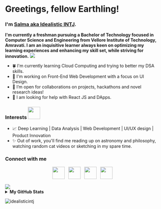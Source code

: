 # Greetings, fellow Earthling! 
### I'm [Salma aka Idealistic INTJ](https://www.linkedin.com/in/salma7/). 
**I'm currently a freshman pursuing a Bachelor of Technology focused in Computer Science and Engineering from Vellore Institute of Technology, Amravati. I am an inquisitive learner always keen on optimizing my learning experiences and enhancing my skill set, while striving for innovation.**
<img src="https://raw.githubusercontent.com/andreasbm/readme/master/assets/lines/colored.png" />

- 🍀 I'm currently learning Cloud Computing and trying to better my DSA skills.
- 🧮 I'm working on Front-End Web Development with a focus on UI Design.
- :pineapple: I’m open for collaborations on projects, hackathons and novel research ideas!
- 🤔 I am looking for help with React JS and DApps.

### Interests <img src="https://media.giphy.com/media/VgCDAzcKvsR6OM0uWg/giphy.gif" width="40">
- :chart_with_upwards_trend: Deep Learning | Data Analysis | Web Development | UI/UX design | Product Innovation
- :sparkles:  Out of work, you'll find me reading up on astronomy and philosophy, watching random cat videos or sketching in my spare time.


<h3 align="left">Connect with me</h3>

<p align="center"> 
<a href="https://dev.to/idealisticintj"><img src="https://cdn.jsdelivr.net/npm/simple-icons@3.0.1/icons/dev-dot-to.svg" width="40" height="40"></a>&nbsp;&nbsp;&nbsp;<a href="https://discord.bio/p/idealisticintj"><img src="https://cdn.jsdelivr.net/npm/simple-icons@3.0.1/icons/discord.svg" width="40" height="40"></a>&nbsp;&nbsp;&nbsp;<a href="https://www.hackerrank.com/salmasaa02/"><img src="https://upload.wikimedia.org/wikipedia/commons/thumb/6/6a/Hackerrank_meaningful_logo.svg/1024px-Hackerrank_meaningful_logo.svg.png" width="40" height="40"></a>&nbsp;&nbsp;&nbsp;<a href="https://www.leetcode.com/salmasaa02"><img src="https://cdn.jsdelivr.net/npm/simple-icons@3.0.1/icons/leetcode.svg" width="40" height="40"></a>
</p>
<img src="https://raw.githubusercontent.com/andreasbm/readme/master/assets/lines/colored.png" />

<details>
  <summary><b>My GitHub Stats</b></summary>
    <a href="https://github.com/IdealisticINTJ/IdealisticINTJ">
    <img align="center" src="https://github-readme-stats.vercel.app/api?username=IdealisticINTJ&show_icons=true&line_height=27&count_private=true&title_color=ffffff&text_color=0e1117&icon_color=ffffff&bg_color=e6325c" alt="Salma's GitHub Stats" />
      
[![Ashutosh's github activity graph](https://activity-graph.herokuapp.com/graph?username=idealisticintj&bg_color=e6325c&color=ffffff&line=ffffff&point=0e1117&area=true&hide_border=true)](https://github.com/ashutosh00710/github-readme-activity-graph)
    </a>
</details>

<p align="left"> <img src="https://komarev.com/ghpvc/?username=idealisticintj&label=Profile%20views&color=e6325c&style=flat" alt="idealisticintj" /> </p>
                                                                                                                                  
<!--
**IdealisticINTJ/IdealisticINTJ** is a ✨ _special_ ✨ repository because its `README.md` (this file) appears on your GitHub profile.
